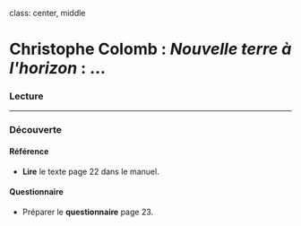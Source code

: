 class: center, middle

# Christophe Colomb : *Nouvelle terre à l'horizon* : ...

### Lecture

---

### Découverte

#### Référence

+ **Lire** le texte page 22 dans le manuel.

#### Questionnaire

+ Préparer le **questionnaire** page 23.



